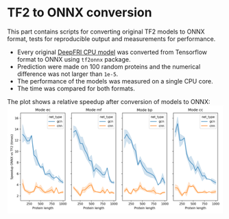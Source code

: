 # TF2 to ONNX conversion

This part contains scripts for converting original TF2 models to ONNX format, tests for reproducible output and measurements for performance.
- Every original [DeepFRI CPU model](https://users.flatironinstitute.org/~renfrew/DeepFRI_data/newest_trained_models.tar.gz) was converted from Tensorflow format to ONNX using `tf2onnx` package.
- Prediction were made on 100 random proteins and the numerical difference was not larger than `1e-5`.
- The performance of the models was measured on a single CPU core.
- The time was compared for both formats.

The plot shows a relative speedup after conversion of models to ONNX:
![](onnx_vs_tf2.png)
